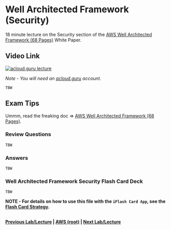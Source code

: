 Well Architected Framework (Security)
======

18 minute lecture  on the Security section of the [AWS Well Architected Framework (68 Pages)](https://d0.awsstatic.com/whitepapers/architecture/AWS_Well-Architected_Framework.pdf) White Paper.


  
## Video Link

[![acloud.guru lecture](https://i.imgur.com/i8kGeU8.png)](https://acloud.guru/course/aws-certified-solutions-architect-associate/learn/223c8538-772d-867a-a3c9-52f71df9e637/6a3753e8-9dd5-21b3-e00b-36e40f6ce9e2/watch)

*Note - You will need an [acloud.guru](acloud.guru) account.*


    TBW



## Exam Tips

Ummm, read the freaking doc => [AWS Well Architected Framework (68 Pages)](https://d0.awsstatic.com/whitepapers/architecture/AWS_Well-Architected_Framework.pdf).  


### Review Questions

    TBW


### Answers

    TBW


### Well Architected Framework Security Flash Card Deck
  
    TBW
    
  
**NOTE - For details on how to use this file with the `iFlash Card App`, see the [Flash Card Strategy](https://github.com/bradyhouse/house/tree/master/fiddles/aws#flash-card-strategy).**  


## 

**[Previous Lab/Lecture](whitepapers-waf-intro.md) | [AWS (root)](../readme.adoc) | [Next Lab/Lecture](whitepapers-waf-security.md)**
